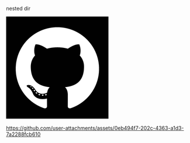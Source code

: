 nested dir


![test_image](../assets/a3303724-fddd-4963-b4e9-dc1c1c8c294d)




https://github.com/user-attachments/assets/0eb494f7-202c-4363-a1d3-7a2288fcb610

